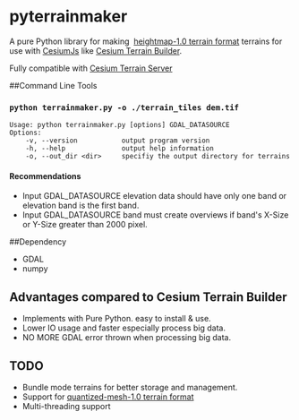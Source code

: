# pyterrainmaker

A pure Python library for making  [heightmap-1.0 terrain format](http://cesiumjs.org/data-and-assets/terrain/formats/heightmap-1.0.html) terrains for use with [CesiumJs](http://cesiumjs.org)
like [Cesium Terrain Builder](https://github.com/geo-data/cesium-terrain-builder).

Fully compatible with [Cesium Terrain Server](https://github.com/geo-data/cesium-terrain-server) 

##Command Line Tools

### `python terrainmaker.py -o ./terrain_tiles dem.tif`  

```shell
Usage: python terrainmaker.py [options] GDAL_DATASOURCE
Options:
    -v, --version           output program version
    -h, --help              output help information
    -o, --out_dir <dir>     specifiy the output directory for terrains
```
#### Recommendations

* Input GDAL_DATASOURCE elevation data should have only one band or elevation band is the first band.
* Input GDAL_DATASOURCE band must create overviews if band's X-Size or Y-Size greater than 2000 pixel.

##Dependency
* GDAL
* numpy

## Advantages compared to Cesium Terrain Builder

* Implements with Pure Python. easy to install & use.
* Lower IO usage and faster especially process big data.
* NO MORE GDAL error thrown when processing big data.

## TODO

* Bundle mode terrains for better storage and management.
* Support for [quantized-mesh-1.0 terrain format](https://cesiumjs.org/data-and-assets/terrain/formats/quantized-mesh-1.0/)
* Multi-threading support



